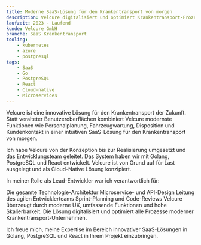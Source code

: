 ```yaml
---
title: Moderne SaaS-Lösung für den Krankentransport von morgen
description: Velcure digitalisiert und optimiert Krankentransport-Prozesse durch eine innovative Golang/React SaaS-Lösung. Konzipierung, Entwicklung und Teamleitung.
laufzeit: 2023 - Laufend
kunde: Velcure GmbH
branche: SaaS Krankentransport
tooling:
    - kubernetes
    - azure
    - postgresql
tags:
    - SaaS
    - Go
    - PostgreSQL
    - React
    - Cloud-native
    - Microservices
---
```


Velcure ist eine innovative Lösung für den Krankentransport der Zukunft. Statt veralteter Benutzeroberflächen kombiniert Velcure modernste Funktionen wie Personalplanung, Fahrzeugwartung, Disposition und Kundenkontakt in einer intuitiven SaaS-Lösung für den Krankentransport von morgen.

Ich habe Velcure von der Konzeption bis zur Realisierung umgesetzt und das Entwicklungsteam geleitet. Das System haben wir mit Golang, PostgreSQL und React entwickelt. Velcure ist von Grund auf für Last ausgelegt und als Cloud-Native Lösung konzipiert.

In meiner Rolle als Lead-Entwickler war ich verantwortlich für:

Die gesamte Technologie-Architektur
Microservice- und API-Design
Leitung des agilen Entwicklerteams
Sprint-Planning und Code-Reviews
Velcure überzeugt durch moderne UX, umfassende Funktionen und hohe Skalierbarkeit. Die Lösung digitalisiert und optimiert alle Prozesse moderner Krankentransport-Unternehmen.

Ich freue mich, meine Expertise im Bereich innovativer SaaS-Lösungen in Golang, PostgreSQL und React in Ihrem Projekt einzubringen.